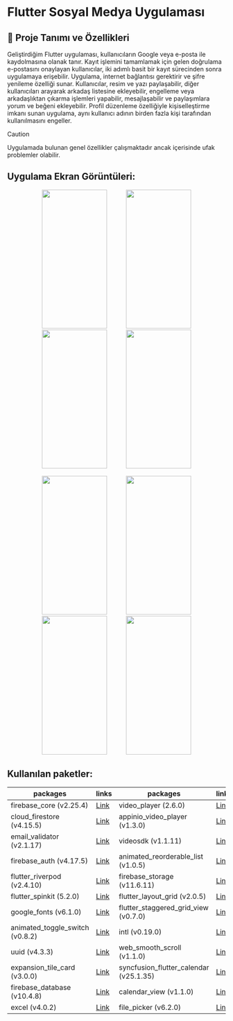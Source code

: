 # Flutter Sosyal Medya Uygulaması
## 🚀 Proje Tanımı ve Özellikleri
Geliştirdiğim Flutter uygulaması, kullanıcıların Google veya e-posta ile kaydolmasına olanak tanır. Kayıt işlemini tamamlamak için gelen doğrulama e-postasını onaylayan kullanıcılar, iki adımlı basit bir kayıt sürecinden sonra uygulamaya erişebilir. Uygulama, internet bağlantısı gerektirir ve şifre yenileme özelliği sunar. Kullanıcılar, resim ve yazı paylaşabilir, diğer kullanıcıları arayarak arkadaş listesine ekleyebilir, engelleme veya arkadaşlıktan çıkarma işlemleri yapabilir, mesajlaşabilir ve paylaşımlara yorum ve beğeni ekleyebilir. Profil düzenleme özelliğiyle kişiselleştirme imkanı sunan uygulama, aynı kullanıcı adının birden fazla kişi tarafından kullanılmasını engeller.


> [!CAUTION]
> Uygulamada bulunan genel özellikler çalışmaktadır ancak içerisinde ufak problemler olabilir.

## Uygulama Ekran Görüntüleri:
<p align="center">
  <img hspace="20" src="https://github.com/user-attachments/assets/da228d4b-85b6-4a57-9ab9-3c9966e48103" width="150" height="320">
  <img hspace="20" src="https://github.com/user-attachments/assets/893faee8-4c25-4232-8c5b-a482fde592f6" width="150" height="320">
  <img hspace="20" src="https://github.com/user-attachments/assets/e2005b74-0368-47f7-a5f3-4ace11ac6a57" width="150" height="320">
  <img hspace="20" src="https://github.com/user-attachments/assets/b967b04a-3eef-4ad4-95ca-17259c3a9691" width="150" height="320">
<p>
<p align="center">
  <img hspace="20" src="https://github.com/user-attachments/assets/d1c163e6-e024-41ef-860e-b6d9a79ce2d6" width="150" height="320">
  <img hspace="20" src="https://github.com/user-attachments/assets/724e0333-8e6b-4910-9086-2399981b0118" width="150" height="320">
  <img hspace="20" src="https://github.com/user-attachments/assets/c5272558-238f-4e7a-9175-22fbcd83d83e" width="150" height="320">
  <img hspace="20" src="https://github.com/user-attachments/assets/32ab5f98-befb-479f-8db5-0c8295928cef" width="150" height="320">
<p>

## Kullanılan paketler:

| packages | links | packages | links |
| --| --| --| --|
| firebase_core (v2.25.4) | [Link](https://pub.dev/packages/firebase_core) | video_player (2.6.0) | [Link](https://pub.dev/packages/video_player) |
| cloud_firestore (v4.15.5) | [Link](https://pub.dev/packages/cloud_firestore) | appinio_video_player (v1.3.0) | [Link](https://pub.dev/packages/appinio_video_player) |
| email_validator (v2.1.17) | [Link](https://pub.dev/packages/email_validator) | videosdk (v1.1.11) | [Link](https://pub.dev/packages/videosdk) |
| firebase_auth (v4.17.5) | [Link](https://pub.dev/packages/firebase_auth) | animated_reorderable_list (v1.0.5) | [Link](https://pub.dev/packages/animated_reorderable_list) |
| flutter_riverpod (v2.4.10) | [Link](https://pub.dev/packages/flutter_riverpod) | firebase_storage (v11.6.11) | [Link](https://pub.dev/packages/firebase_storage) |
| flutter_spinkit (5.2.0) | [Link](https://pub.dev/packages/flutter_spinkit) | flutter_layout_grid (v2.0.5) | [Link](https://pub.dev/packages/flutter_layout_grid) |
| google_fonts (v6.1.0) | [Link](https://pub.dev/packages/google_fonts) | flutter_staggered_grid_view (v0.7.0) | [Link](https://pub.dev/packages/flutter_staggered_grid_view) |
| animated_toggle_switch (v0.8.2) | [Link](https://pub.dev/packages/animated_toggle_switch) | intl (v0.19.0) | [Link](https://pub.dev/packages/intl) |
| uuid (v4.3.3) | [Link](https://pub.dev/packages/uuid) | web_smooth_scroll (v1.1.0) | [Link](https://pub.dev/packages/web_smooth_scroll) |
| expansion_tile_card (v3.0.0) | [Link](https://pub.dev/packages/expansion_tile_card) | syncfusion_flutter_calendar (v25.1.35) | [Link](https://pub.dev/packages/syncfusion_flutter_calendar) |
| firebase_database (v10.4.8) | [Link](https://pub.dev/packages/firebase_database) | calendar_view (v1.1.0) | [Link](https://pub.dev/packages/calendar_view) |
| excel (v4.0.2) | [Link](https://pub.dev/packages/excel) | file_picker (v6.2.0) | [Link](https://pub.dev/packages/file_picker) |

